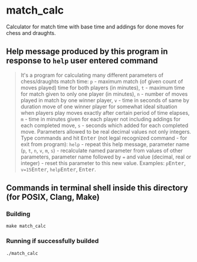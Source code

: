 # match_calc
Calculator for match time with base time and addings for done moves for chess and draughts.
## Help message produced by this program in response to `help` user entered command
>It's a program for calculating many different parameters of chess/draughts match time: `p` - maximum match (of given count of moves played) time for both players (in minutes), `t` - maximum time for match given to only one player (in minutes), `n` - number of moves played in match by one winner player, `v` - time in seconds of same by duration move of one winner player for somewhat ideal situation when players play moves exactly after certain period of time elapses, `m` - time in minutes given for each player not including addings for each completed move, `s` - seconds which added for each completed move. Parameters allowed to be real decimal values not only integers. Type commands and hit <kbd>Enter</kbd> (not legal recognized command - for exit from program): `help` - repeat this help message, parameter name (`p`, `t`, `n`, `v`, `m`, `s`) - recalculate named parameter from values of other parameters, parameter name followed by `=` and value (decimal, real or integer) - reset this parameter to this new value. Examples: `p`<kbd>Enter</kbd>, `v=15`<kbd>Enter</kbd>, `help`<kbd>Enter</kbd>, <kbd>Enter</kbd>.
## Commands in terminal shell inside this directory (for POSIX, Clang, Make)
### Building
```shell
make match_calc
```
### Running if successfully builded
```shell
./match_calc
```